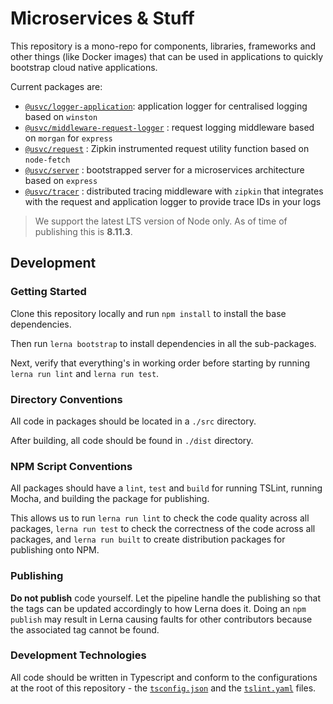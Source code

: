 # Microservices & Stuff
This repository is a mono-repo for components, libraries, frameworks and other things (like Docker images) that can be used in applications to quickly bootstrap cloud native applications.

Current packages are:

- [`@usvc/logger-application`](./packages/logger-application): application logger for centralised logging based on `winston`
- [`@usvc/middleware-request-logger`](./packages/middleware-request-logger) : request logging middleware based on `morgan` for `express`
- [`@usvc/request`](./packages/request) : Zipkin instrumented request utility function based on `node-fetch`
- [`@usvc/server`](./packages/server) : bootstrapped server for a microservices architecture based on `express`
- [`@usvc/tracer`](./packages/tracer) : distributed tracing middleware with `zipkin` that integrates with the request and application logger to provide trace IDs in your logs

> We support the latest LTS version of Node only. As of time of publishing this is **8.11.3**.

## Development
### Getting Started
Clone this repository locally and run `npm install` to install the base dependencies.

Then run `lerna bootstrap` to install dependencies in all the sub-packages.

Next, verify that everything's in working order before starting by running `lerna run lint` and `lerna run test`.

### Directory Conventions
All code in packages should be located in a `./src` directory.

After building, all code should be found in `./dist` directory.

### NPM Script Conventions
All packages should have a `lint`, `test` and `build` for running TSLint, running Mocha, and building the package for publishing.

This allows us to run `lerna run lint` to check the code quality across all packages, `lerna run test` to check the correctness of the code across all packages, and `lerna run built` to create distribution packages for publishing onto NPM.

### Publishing
**Do not publish** code yourself. Let the pipeline handle the publishing so that the tags can be updated accordingly to how Lerna does it. Doing an `npm publish` may result in Lerna causing faults for other contributors because the associated tag cannot be found.

### Development Technologies
All code should be written in Typescript and conform to the configurations at the root of this repository - the [`tsconfig.json`](./tsconfig.json) and the [`tslint.yaml`](./tslint.yaml) files.
